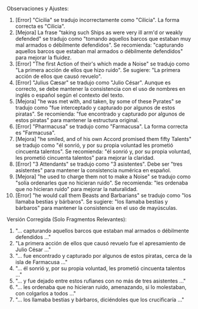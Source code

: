 Observaciones y Ajustes:

1. [Error] "Cicilia" se tradujo incorrectamente como "Cilicia". La forma correcta es "Cilicia".
2. [Mejora] La frase "taking such Ships as were very ill arm'd or weakly defended" se tradujo como "tomando aquellos barcos que estaban muy mal armados o débilmente defendidos". Se recomienda: "capturando aquellos barcos que estaban mal armados o débilmente defendidos" para mejorar la fluidez.
3. [Error] "The first Action of their's which made a Noise" se tradujo como "La primera acción de ellos que hizo ruido". Se sugiere: "La primera acción de ellos que causó revuelo".
4. [Error] "Julius Cæsar" se tradujo como "Julio César". Aunque es correcto, se debe mantener la consistencia con el uso de nombres en inglés o español según el contexto del texto.
5. [Mejora] "he was met with, and taken, by some of these Pyrates" se tradujo como "fue interceptado y capturado por algunos de estos piratas". Se recomienda: "fue encontrado y capturado por algunos de estos piratas" para mantener la estructura original.
6. [Error] "Pharmacusa" se tradujo como "Farmacusa". La forma correcta es "Farmacusa".
7. [Mejora] "he smiled, and of his own Accord promised them fifty Talents" se tradujo como "él sonrió, y por su propia voluntad les prometió cincuenta talentos". Se recomienda: "él sonrió y, por su propia voluntad, les prometió cincuenta talentos" para mejorar la claridad.
8. [Error] "3 Attendants" se tradujo como "3 asistentes". Debe ser "tres asistentes" para mantener la consistencia numérica en español.
9. [Mejora] "he used to charge them not to make a Noise" se tradujo como "solía ordenarles que no hicieran ruido". Se recomienda: "les ordenaba que no hicieran ruido" para mejorar la naturalidad.
10. [Error] "he would call them Beasts and Barbarians" se tradujo como "los llamaba bestias y bárbaros". Se sugiere: "los llamaba bestias y bárbaros" para mantener la consistencia en el uso de mayúsculas.

Versión Corregida (Solo Fragmentos Relevantes):

1. "... capturando aquellos barcos que estaban mal armados o débilmente defendidos ..."
2. "La primera acción de ellos que causó revuelo fue el apresamiento de Julio César ..."
3. "... fue encontrado y capturado por algunos de estos piratas, cerca de la isla de Farmacusa ..."
4. "... él sonrió y, por su propia voluntad, les prometió cincuenta talentos ..."
5. "... y fue dejado entre estos rufianes con no más de tres asistentes ..."
6. "... les ordenaba que no hicieran ruido, amenazando, si lo molestaban, con colgarlos a todos ..."
7. "... los llamaba bestias y bárbaros, diciéndoles que los crucificaría ..."